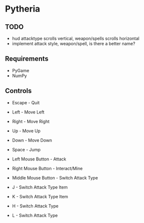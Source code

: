 Pytheria
=======

## TODO

 * hud attacktype scrolls vertical, weapon/spells scrolls horizontal
 * implement attack style, weapon/spell, is there a better name?

## Requirements

 * PyGame
 * NumPy

## Controls

 * Escape - Quit
 
 * Left - Move Left
 * Right - Move Right
 * Up - Move Up
 * Down - Move Down
 * Space - Jump

 * Left Mouse Button - Attack
 * Right Mouse Button - Interact/Mine
 * Middle Mouse Button - Switch Attack Type

 * J - Switch Attack Type Item
 * K - Switch Attack Type Item
 * H - Switch Attack Type
 * L - Switch Attack Type



